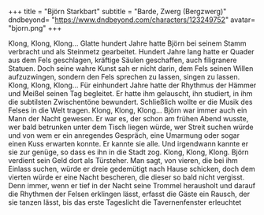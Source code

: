 +++
title = "Björn Starkbart"
subtitle = "Barde, Zwerg (Bergzwerg)"
dndbeyond= "https://www.dndbeyond.com/characters/123249752"
avatar= "bjorn.png"
+++

Klong, Klong, Klong... Glatte hundert Jahre hatte Björn bei seinem Stamm verbracht und als Steinmetz gearbeitet. Hundert Jahre lang hatte er Quader aus dem Fels geschlagen, kräftige Säulen geschaffen, auch filigranere Statuen. Doch seine wahre Kunst sah er nicht darin, dem Fels seinen Willen aufzuzwingen, sondern den Fels sprechen zu lassen, singen zu lassen. Klong, Klong, Klong... Für einhundert Jahre hatte der Rhythmus der Hämmer und Meißel seinen Tag begleitet. Er hatte ihm gelauscht, ihn studiert, in ihm die subtilsten Zwischentöne bewundert. Schließlich wollte er die Musik des Felses in die Welt tragen. Klong, Klong, Klong... Björn war immer auch ein Mann der Nacht gewesen. Er war es, der schon am frühen Abend wusste, wer bald betrunken unter dem Tisch liegen würde, wer Streit suchen würde und von wem er ein anregendes Gespräch, eine Umarmung oder sogar einen Kuss erwarten konnte. Er kannte sie alle. Und irgendwann kannte er sie zur genüge, so dass es ihn in die Stadt zog. Klong, Klong, Klong. Björn verdient sein Geld dort als Türsteher. Man sagt, von vieren, die bei ihm Einlass suchen, würde er dreie gedemütigt nach Hause schicken, doch dem vierten würde er eine Nacht bescheren, die dieser so bald nicht vergisst. Denn immer, wenn er tief in der Nacht seine Trommel herausholt und darauf die Rhythmen der Felsen erklingen lässt, erfasst die Gäste ein Rausch, der sie tanzen lässt, bis das erste Tageslicht die Tavernenfenster erleuchtet